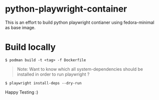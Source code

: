# python-playwright-container
This is an effort to build python playwright contianer using fedora-minimal as base image.

# Build locally
```$ podman build -t <tag> -f Dockerfile```

> Note: Want to know which all system-dependencies should be installed in order to run playwright ?

```$ playwright install-deps --dry-run```

Happy Testing :)